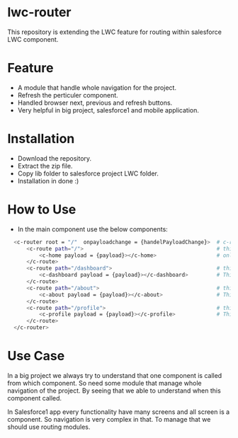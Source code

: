 # lwc-router
This repository is extending the LWC feature for routing within salesforce LWC component.

# Feature
- A module that handle whole navigation for the project.
- Refresh the perticuler component.
- Handled browser next, previous and refresh buttons.
- Very helpful in big project, salesforce1 and mobile application.

# Installation
- Download the repository.
- Extract the zip file.
- Copy lib folder to salesforce project LWC folder.
- Installation in done :)

# How to Use
- In the main component use the below components:
```sh
  <c-router root = "/"  onpayloadchange = {handelPayloadChange}>  # c-router must contain two attribute root, onpayloadchange
      <c-route path="/">                                          # this default route and path should match with root 
          <c-home payload = {payload}></c-home>                   # onload child component
      </c-route>
      <c-route path="/dashboard">                                 # this route for /dashboard
          <c-dashboard payload = {payload}></c-dashboard>         # This component will show when current route is /dashboard
      </c-route>
      <c-route path="/about">                                     # this route for /about
          <c-about payload = {payload}></c-about>                 # This component will show when current route is /about
      </c-route>
      <c-route path="/profile">                                   # this route for /profile
          <c-profile payload = {payload}></c-profile>             # This component will show when current route is /profile
      </c-route>
  </c-router>
```


# Use Case
In a big project we always try to understand that one component is called from which component. So need some module that manage whole navigation of the project. By seeing that we able to understand when this component called.

In Salesforce1 app every functionality have many screens and all screen is a component. So navigation is very complex in that. To manage that we should use routing modules.
